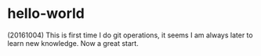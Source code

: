 # hello-world
(20161004) This is first time I do git operations, it seems I am always later to learn new knowledge. Now a great start.

